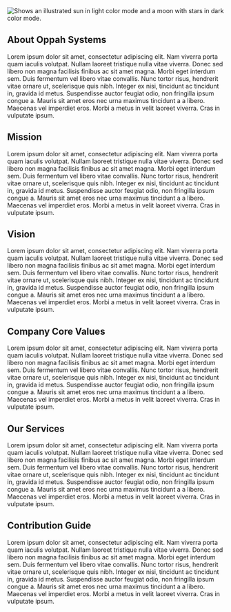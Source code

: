 <picture>
  <source media="(prefers-color-scheme: dark)" srcset="https://user-images.githubusercontent.com/25423296/163456776-7f95b81a-f1ed-45f7-b7ab-8fa810d529fa.png">
  <source media="(prefers-color-scheme: light)" srcset="https://user-images.githubusercontent.com/25423296/163456779-a8556205-d0a5-45e2-ac17-42d089e3c3f8.png">
  <img alt="Shows an illustrated sun in light color mode and a moon with stars in dark color mode." src="https://user-images.githubusercontent.com/25423296/163456779-a8556205-d0a5-45e2-ac17-42d089e3c3f8.png">
</picture>

## About Oppah Systems
Lorem ipsum dolor sit amet, consectetur adipiscing elit. Nam viverra porta quam iaculis volutpat. Nullam laoreet tristique nulla vitae viverra. Donec sed libero non magna facilisis finibus ac sit amet magna. Morbi eget interdum sem. Duis fermentum vel libero vitae convallis. Nunc tortor risus, hendrerit vitae ornare ut, scelerisque quis nibh. Integer ex nisi, tincidunt ac tincidunt in, gravida id metus. Suspendisse auctor feugiat odio, non fringilla ipsum congue a. Mauris sit amet eros nec urna maximus tincidunt a a libero. Maecenas vel imperdiet eros. Morbi a metus in velit laoreet viverra. Cras in vulputate ipsum.

## Mission
Lorem ipsum dolor sit amet, consectetur adipiscing elit. Nam viverra porta quam iaculis volutpat. Nullam laoreet tristique nulla vitae viverra. Donec sed libero non magna facilisis finibus ac sit amet magna. Morbi eget interdum sem. Duis fermentum vel libero vitae convallis. Nunc tortor risus, hendrerit vitae ornare ut, scelerisque quis nibh. Integer ex nisi, tincidunt ac tincidunt in, gravida id metus. Suspendisse auctor feugiat odio, non fringilla ipsum congue a. Mauris sit amet eros nec urna maximus tincidunt a a libero. Maecenas vel imperdiet eros. Morbi a metus in velit laoreet viverra. Cras in vulputate ipsum.

## Vision
Lorem ipsum dolor sit amet, consectetur adipiscing elit. Nam viverra porta quam iaculis volutpat. Nullam laoreet tristique nulla vitae viverra. Donec sed libero non magna facilisis finibus ac sit amet magna. Morbi eget interdum sem. Duis fermentum vel libero vitae convallis. Nunc tortor risus, hendrerit vitae ornare ut, scelerisque quis nibh. Integer ex nisi, tincidunt ac tincidunt in, gravida id metus. Suspendisse auctor feugiat odio, non fringilla ipsum congue a. Mauris sit amet eros nec urna maximus tincidunt a a libero. Maecenas vel imperdiet eros. Morbi a metus in velit laoreet viverra. Cras in vulputate ipsum.

## Company Core Values
Lorem ipsum dolor sit amet, consectetur adipiscing elit. Nam viverra porta quam iaculis volutpat. Nullam laoreet tristique nulla vitae viverra. Donec sed libero non magna facilisis finibus ac sit amet magna. Morbi eget interdum sem. Duis fermentum vel libero vitae convallis. Nunc tortor risus, hendrerit vitae ornare ut, scelerisque quis nibh. Integer ex nisi, tincidunt ac tincidunt in, gravida id metus. Suspendisse auctor feugiat odio, non fringilla ipsum congue a. Mauris sit amet eros nec urna maximus tincidunt a a libero. Maecenas vel imperdiet eros. Morbi a metus in velit laoreet viverra. Cras in vulputate ipsum.

## Our Services
Lorem ipsum dolor sit amet, consectetur adipiscing elit. Nam viverra porta quam iaculis volutpat. Nullam laoreet tristique nulla vitae viverra. Donec sed libero non magna facilisis finibus ac sit amet magna. Morbi eget interdum sem. Duis fermentum vel libero vitae convallis. Nunc tortor risus, hendrerit vitae ornare ut, scelerisque quis nibh. Integer ex nisi, tincidunt ac tincidunt in, gravida id metus. Suspendisse auctor feugiat odio, non fringilla ipsum congue a. Mauris sit amet eros nec urna maximus tincidunt a a libero. Maecenas vel imperdiet eros. Morbi a metus in velit laoreet viverra. Cras in vulputate ipsum.

## Contribution Guide
Lorem ipsum dolor sit amet, consectetur adipiscing elit. Nam viverra porta quam iaculis volutpat. Nullam laoreet tristique nulla vitae viverra. Donec sed libero non magna facilisis finibus ac sit amet magna. Morbi eget interdum sem. Duis fermentum vel libero vitae convallis. Nunc tortor risus, hendrerit vitae ornare ut, scelerisque quis nibh. Integer ex nisi, tincidunt ac tincidunt in, gravida id metus. Suspendisse auctor feugiat odio, non fringilla ipsum congue a. Mauris sit amet eros nec urna maximus tincidunt a a libero. Maecenas vel imperdiet eros. Morbi a metus in velit laoreet viverra. Cras in vulputate ipsum.
